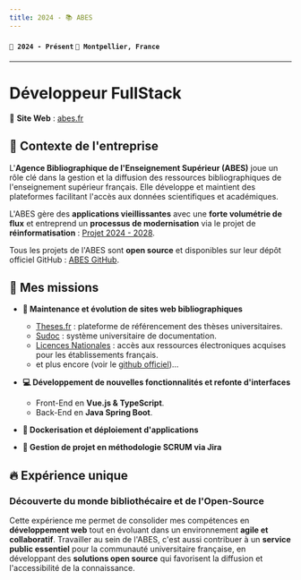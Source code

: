 ```yaml
---
title: 2024 - 📚 ABES
---
```


#### `📅 2024 - Présent` `📍 Montpellier, France`

---

# Développeur FullStack

🔗 **Site Web** : [abes.fr](https://abes.fr/)

## 📌 Contexte de l'entreprise

L'**Agence Bibliographique de l'Enseignement Supérieur (ABES)** joue un rôle clé dans la gestion et la diffusion des ressources bibliographiques de l'enseignement supérieur français. Elle développe et maintient des plateformes facilitant l'accès aux données scientifiques et académiques.

L'ABES gère des **applications vieillissantes** avec une **forte volumétrie de flux** et entreprend un **processus de modernisation** via le projet de **réinformatisation** : [Projet 2024 - 2028](https://projet2024.abes.fr/docs/2.2/projet2024).

Tous les projets de l'ABES sont **open source** et disponibles sur leur dépôt officiel GitHub : [ABES GitHub](https://github.com/abes-esr).

## 🎯 Mes missions

-   **🔧 Maintenance et évolution de sites web bibliographiques**

    -   [Theses.fr](https://theses.fr/) : plateforme de référencement des thèses universitaires.
    -   [Sudoc](https://www.sudoc.abes.fr/) : système universitaire de documentation.
    -   [Licences Nationales](https://www.licencesnationales.fr/) : accès aux ressources électroniques acquises pour les établissements français.
    -   et plus encore (voir le [github officiel](https://github.com/abes-esr))...

-   **💻 Développement de nouvelles fonctionnalités et refonte d'interfaces**

    -   Front-End en **Vue.js & TypeScript**.
    -   Back-End en **Java Spring Boot**.

-   **🐳 Dockerisation et déploiement d'applications**

-   **📌 Gestion de projet en méthodologie SCRUM via Jira**

## 🔥 Expérience unique

### Découverte du monde bibliothécaire et de l'Open-Source

Cette expérience me permet de consolider mes compétences en **développement web** tout en évoluant dans un environnement **agile et collaboratif**. Travailler au sein de l'ABES, c'est aussi contribuer à un **service public essentiel** pour la communauté universitaire française, en développant des **solutions open source** qui favorisent la diffusion et l'accessibilité de la connaissance.

